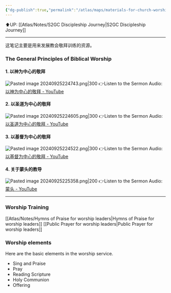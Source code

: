 ```yaml
---
{"dg-publish":true,"permalink":"/atlas/maps/materials-for-church-worship/","noteIcon":""}
---
```


⬆️UP: [[Atlas/Notes/S2GC Discipleship Journey\|S2GC Discipleship Journey]]

---

这笔记主要是用来发展教会敬拜训练的资源。

### The General Principles of Biblical Worship

#### 1. 以神为中心的敬拜
![Pasted image 20240925224743.png|300](/img/user/Atlas/Utilities/Images/Pasted%20image%2020240925224743.png)
👉Listen to the Sermon Audio: [以神为中心的敬拜 - YouTube](https://youtu.be/nLbtAmtH9XU)
#### 2. 以圣道为中心的敬拜
![Pasted image 20240925224605.png|300](/img/user/Atlas/Utilities/Images/Pasted%20image%2020240925224605.png)
👉Listen to the Sermon Audio: [以圣道为中心的敬拜 - YouTube](https://youtu.be/e5aKqc_KNpo)
#### 3. 以基督为中心的敬拜
![Pasted image 20240925224522.png|300](/img/user/Atlas/Utilities/Images/Pasted%20image%2020240925224522.png)
👉Listen to the Sermon Audio: [以基督为中心的敬拜 - YouTube](https://youtu.be/sLxxQl-Qk7U)
#### 4. 关于蒙头的教导
![Pasted image 20240925225358.png|200](/img/user/Atlas/Utilities/Images/Pasted%20image%2020240925225358.png)
👉Listen to the Sermon Audio: [蒙头 - YouTube](https://youtu.be/XEHgrmCoY_E)


---
### Worship Training
[[Atlas/Notes/Hymns of Praise for worship leaders\|Hymns of Praise for worship leaders]]
[[Public Prayer for worship leaders\|Public Prayer for worship leaders]]
### Worship elements
Here are the basic elements in the worship service.
- Sing and Praise
- Pray
- Reading Scripture
- Holy Communion
- Offering